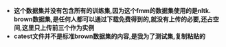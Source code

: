 * **这个数据集并没有包含所有的训练集,因为这个fmm的数据集使用的是nltk. brown数据集,是任何人都可以通过下载免费得到的,就没有上传的必要,还占空间,这里只上传前三个作为实例**
* **catest文件并不是标准brown数据集的内容,是我为了测试集,复制粘贴的**
